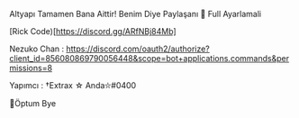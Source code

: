 Altyapı Tamamen Bana Aittir!
Benim Diye Paylaşanı 🥰
Full Ayarlamali

[Rick Code)[https://discord.gg/ARfNBj84Mb]

Nezuko Chan : https://discord.com/oauth2/authorize?client_id=856080869790056448&scope=bot+applications.commands&permissions=8

Yapımcı : †Extrax ☆ Anda⛦#0400 

🥰Öptum Bye
